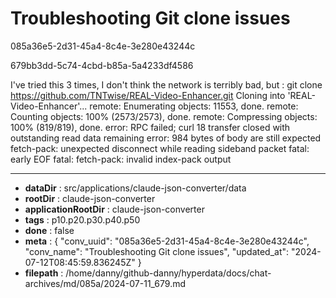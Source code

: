 # Troubleshooting Git clone issues

085a36e5-2d31-45a4-8c4e-3e280e43244c

679bb3dd-5c74-4cbd-b85a-5a4233df4586

I've tried this 3 times, I don't think the network is terribly bad, but :
git clone https://github.com/TNTwise/REAL-Video-Enhancer.git
Cloning into 'REAL-Video-Enhancer'...
remote: Enumerating objects: 11553, done.
remote: Counting objects: 100% (2573/2573), done.
remote: Compressing objects: 100% (819/819), done.
error: RPC failed; curl 18 transfer closed with outstanding read data remaining
error: 984 bytes of body are still expected
fetch-pack: unexpected disconnect while reading sideband packet
fatal: early EOF
fatal: fetch-pack: invalid index-pack output

---

* **dataDir** : src/applications/claude-json-converter/data
* **rootDir** : claude-json-converter
* **applicationRootDir** : claude-json-converter
* **tags** : p10.p20.p30.p40.p50
* **done** : false
* **meta** : {
  "conv_uuid": "085a36e5-2d31-45a4-8c4e-3e280e43244c",
  "conv_name": "Troubleshooting Git clone issues",
  "updated_at": "2024-07-12T08:45:59.836245Z"
}
* **filepath** : /home/danny/github-danny/hyperdata/docs/chat-archives/md/085a/2024-07-11_679.md